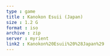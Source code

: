 ```yaml
---
type : game
title : Kanokon Esuii (Japan)
size : 1.2 G
format : iso
archive : zip
server : myrient
link2 : Kanokon%20Esuii%20%28Japan%29
---
```

